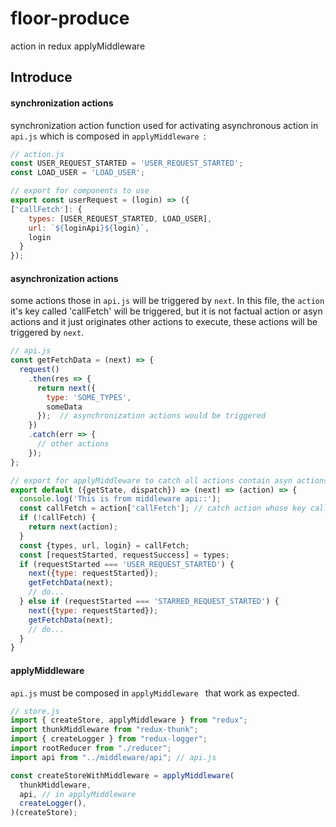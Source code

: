 # floor-produce
action in redux applyMiddleware

## Introduce

#### synchronization actions 


synchronization action  function used for activating asynchronous action in ` api.js `  which is composed in ` applyMiddleware  `:

```js
// action.js
const USER_REQUEST_STARTED = 'USER_REQUEST_STARTED';
const LOAD_USER = 'LOAD_USER';

// export for components to use
export const userRequest = (login) => ({
['callFetch']: {
    types: [USER_REQUEST_STARTED, LOAD_USER],
    url: `${loginApi}${login}`,
    login
  }
});

```

#### asynchronization actions

some actions those in ` api.js ` will be triggered by ` next `. In this file, the `action` it's key called 'callFetch' will be triggered, but it is not factual action or asyn actions and it just originates other actions to execute, these actions will be triggered by ` next `.

```js
// api.js
const getFetchData = (next) => {
  request()
    .then(res => {
      return next({
        type: 'SOME_TYPES',
        someData
      });  // asynchronization actions would be triggered
    })
    .catch(err => {
      // other actions
    });
};

// export for applyMiddleware to catch all actions contain asyn actions
export default ({getState, dispatch}) => (next) => (action) => {
  console.log('This is from middleware api::');
  const callFetch = action['callFetch']; // catch action whose key called callFetch, you could also regard as an Object  
  if (!callFetch) {
    return next(action);
  }
  const {types, url, login} = callFetch;
  const [requestStarted, requestSuccess] = types;
  if (requestStarted === 'USER_REQUEST_STARTED') {
    next({type: requestStarted});
    getFetchData(next);
    // do...
  } else if (requestStarted === 'STARRED_REQUEST_STARTED') {
    next({type: requestStarted});
    getFetchData(next);
    // do...
  }
}

```


#### applyMiddleware

`api.js`  must be composed in ` applyMiddleware  ` that work as expected.

```js
// store.js
import { createStore, applyMiddleware } from "redux";
import thunkMiddleware from "redux-thunk";
import { createLogger } from "redux-logger";
import rootReducer from "./reducer";
import api from "../middleware/api"; // api.js

const createStoreWithMiddleware = applyMiddleware(
  thunkMiddleware,
  api, // in applyMiddleware
  createLogger(),
)(createStore);

```


